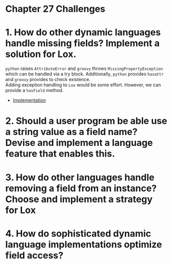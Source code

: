 Chapter 27 Challenges
=====================

# 1. How do other dynamic languages handle missing fields? Implement a solution for Lox.

`python` raises `AttributeError` and `groovy` throws `MissingPropertyException` which can be handled via a try block. Additionally, `python` provides `hasattr` and `groovy` provides to check existence.  
Adding exception handling to `Lox` would be some effort. However, we can provide a `hasField` method.

* [Implementation](./has-field/)

# 2. Should a user program be able use a string value as a field name? Devise and implement a language feature that enables this.

# 3. How do other languages handle removing a field from an instance? Choose and implement a strategy for Lox

# 4. How do sophisticated dynamic language implementations optimize field access?
